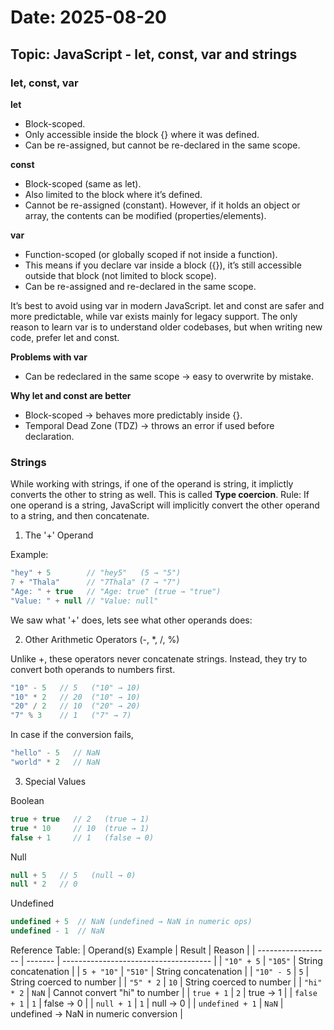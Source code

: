 # Date: 2025-08-20
## Topic: JavaScript - let, const, var and strings

### let, const, var
**let**
- Block-scoped.
- Only accessible inside the block {} where it was defined.
- Can be re-assigned, but cannot be re-declared in the same scope.

**const**
- Block-scoped (same as let).
- Also limited to the block where it’s defined.
- Cannot be re-assigned (constant). However, if it holds an object or array, the contents can be modified (properties/elements).

**var**
- Function-scoped (or globally scoped if not inside a function).
- This means if you declare var inside a block ({}), it’s still accessible outside that block (not limited to block scope).
- Can be re-assigned and re-declared in the same scope.

It’s best to avoid using var in modern JavaScript. let and const are safer and more predictable, while var exists mainly for legacy support. The only reason to learn var is to understand older codebases, but when writing new code, prefer let and const.

**Problems with var**
- Can be redeclared in the same scope → easy to overwrite by mistake.

**Why let and const are better**
- Block-scoped → behaves more predictably inside {}.
- Temporal Dead Zone (TDZ) → throws an error if used before declaration.

### Strings
While working with strings, if one of the operand is string, it implictly converts the other to string as well. This is called **Type coercion**.
Rule:
If one operand is a string, JavaScript will implicitly convert the other operand to a string, and then concatenate.

1. The '+' Operand

Example:
```js
"hey" + 5        // "hey5"   (5 → "5")
7 + "Thala"      // "7Thala" (7 → "7")
"Age: " + true   // "Age: true" (true → "true")
"Value: " + null // "Value: null"
```

We saw what '+' does, lets see what other operands does:

2. Other Arithmetic Operators (-, *, /, %)

Unlike +, these operators never concatenate strings.
Instead, they try to convert both operands to numbers first.

``` js
"10" - 5   // 5   ("10" → 10)
"10" * 2   // 20  ("10" → 10)
"20" / 2   // 10  ("20" → 20)
"7" % 3    // 1   ("7" → 7)
```

In case if the conversion fails,

```js 
"hello" - 5   // NaN
"world" * 2   // NaN
```

3. Special Values

Boolean
``` js
true + true   // 2   (true → 1)
true * 10     // 10  (true → 1)
false + 1     // 1   (false → 0)
```

Null
```js 
null + 5   // 5   (null → 0)
null * 2   // 0
```

Undefined
```js
undefined + 5  // NaN (undefined → NaN in numeric ops)
undefined - 1  // NaN
```

Reference Table:
| Operand(s) Example | Result  | Reason                                |
| ------------------ | ------- | ------------------------------------- |
| `"10" + 5`         | `"105"` | String concatenation                  |
| `5 + "10"`         | `"510"` | String concatenation                  |
| `"10" - 5`         | `5`     | String coerced to number              |
| `"5" * 2`          | `10`    | String coerced to number              |
| `"hi" * 2`         | `NaN`   | Cannot convert "hi" to number         |
| `true + 1`         | `2`     | true → 1                              |
| `false + 1`        | `1`     | false → 0                             |
| `null + 1`         | `1`     | null → 0                              |
| `undefined + 1`    | `NaN`   | undefined → NaN in numeric conversion |

